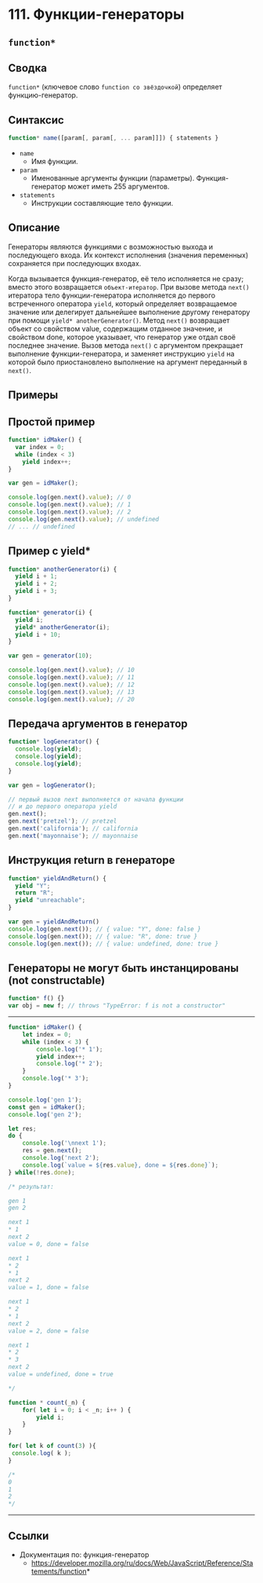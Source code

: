 # 111. Функции-генераторы

## `function*`

## Сводка

`function*` (ключевое слово `function со звёздочкой`) определяет функцию-генератор.

## Синтаксис
```JavaScript
function* name([param[, param[, ... param]]]) { statements }
```
- `name`
	- Имя функции.
- `param`
	- Именованные аргументы функции (параметры). Функция-генератор может иметь 255 аргументов.
- `statements`
	- Инструкции составляющие тело функции.

## Описание

Генераторы являются функциями с возможностью выхода и последующего входа. Их контекст исполнения (значения переменных) сохраняется при последующих входах.

Когда вызывается функция-генератор, её тело исполняется не сразу; вместо этого возвращается `объект-итератор`. При вызове метода `next()` итератора тело функции-генератора исполняется до первого встреченного оператора `yield`, который определяет возвращаемое значение или делегирует дальнейшее выполнение другому генератору при помощи `yield* anotherGenerator()`. Метод `next()` возвращает объект со свойством value, содержащим отданное значение, и свойством done, которое указывает, что генератор уже отдал своё последнее значение. Вызов метода `next()` с аргументом прекращает выполнение функции-генератора, и заменяет инструкцию `yield` на которой было приостановлено выполнение на аргумент переданный в `next()`.

## Примеры

## Простой пример
```JavaScript
function* idMaker() {
  var index = 0;
  while (index < 3)
    yield index++;
}

var gen = idMaker();

console.log(gen.next().value); // 0
console.log(gen.next().value); // 1
console.log(gen.next().value); // 2
console.log(gen.next().value); // undefined
// ... // undefined
```

## Пример с yield*
```JavaScript
function* anotherGenerator(i) {
  yield i + 1;
  yield i + 2;
  yield i + 3;
}

function* generator(i) {
  yield i;
  yield* anotherGenerator(i);
  yield i + 10;
}

var gen = generator(10);

console.log(gen.next().value); // 10
console.log(gen.next().value); // 11
console.log(gen.next().value); // 12
console.log(gen.next().value); // 13
console.log(gen.next().value); // 20
```

## Передача аргументов в генератор
```JavaScript
function* logGenerator() {
  console.log(yield);
  console.log(yield);
  console.log(yield);
}

var gen = logGenerator();

// первый вызов next выполняется от начала функции
// и до первого оператора yield
gen.next();
gen.next('pretzel'); // pretzel
gen.next('california'); // california
gen.next('mayonnaise'); // mayonnaise
```

## Инструкция return в генераторе
```JavaScript
function* yieldAndReturn() {
  yield "Y";
  return "R";
  yield "unreachable";
}

var gen = yieldAndReturn()
console.log(gen.next()); // { value: "Y", done: false }
console.log(gen.next()); // { value: "R", done: true }
console.log(gen.next()); // { value: undefined, done: true }
```

## Генераторы не могут быть инстанцированы (not constructable)
```JavaScript
function* f() {}
var obj = new f; // throws "TypeError: f is not a constructor"
```

---

```JavaScript
function* idMaker() {
	let index = 0;
	while (index < 3) {
		console.log('* 1');
		yield index++;
		console.log('* 2');
	}
	console.log('* 3');
}

console.log('gen 1');
const gen = idMaker();
console.log('gen 2');

let res;
do {
	console.log('\nnext 1');
	res = gen.next();
	console.log('next 2');
	console.log(`value = ${res.value}, done = ${res.done}`);
} while(!res.done);

/* результат:

gen 1
gen 2

next 1
* 1
next 2
value = 0, done = false

next 1
* 2
* 1
next 2
value = 1, done = false

next 1
* 2
* 1
next 2
value = 2, done = false

next 1
* 2
* 3
next 2
value = undefined, done = true

*/
```

```JavaScript
function * count(_n) {
	for( let i = 0; i < _n; i++ ) {
		yield i;
	}
}

for( let k of count(3) ){
 console.log( k );
}

/*
0
1
2
*/
```

---

## Ссылки

- Документация по: функция-генератор
	- https://developer.mozilla.org/ru/docs/Web/JavaScript/Reference/Statements/function*
